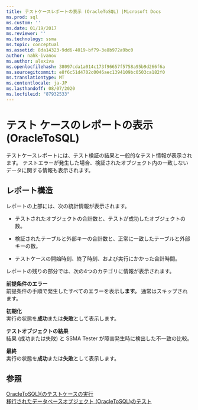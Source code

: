 ```yaml
---
title: テストケースレポートの表示 (OracleToSQL) |Microsoft Docs
ms.prod: sql
ms.custom: ''
ms.date: 01/19/2017
ms.reviewer: ''
ms.technology: ssma
ms.topic: conceptual
ms.assetid: 8da14323-9dd6-4019-bf79-3e8b972a9bc0
author: nahk-ivanov
ms.author: alexiva
ms.openlocfilehash: 38097cda1a014c173f96657f5758a95b9d266f6a
ms.sourcegitcommit: e8f6c51d4702c0046aec1394109bc0503ca182f0
ms.translationtype: MT
ms.contentlocale: ja-JP
ms.lasthandoff: 08/07/2020
ms.locfileid: "87932533"
---
```

# <a name="viewing-test-case-reports-oracletosql"></a>テスト ケースのレポートの表示 (OracleToSQL)
テストケースレポートには、テスト検証の結果と一般的なテスト情報が表示されます。 テストエラーが発生した場合、検証されたオブジェクト内の一致しないデータに関する情報も表示されます。  
  
## <a name="report-structure"></a>レポート構造  
レポートの上部には、次の統計情報が表示されます。  
  
-   テストされたオブジェクトの合計数と、テストが成功したオブジェクトの数。  
  
-   検証されたテーブルと外部キーの合計数と、正常に一致したテーブルと外部キーの数。  
  
-   テストケースの開始時刻、終了時刻、および実行にかかった合計時間。  
  
レポートの残りの部分では、次の4つのカテゴリに情報が表示されます。  
  
**前提条件のエラー**  
前提条件の手順で発生したすべてのエラーを表示**します。** 通常はスキップされます。  
  
**初期化**  
実行の状態を**成功**または**失敗**として表示します。  
  
**テストオブジェクトの結果**  
結果 (成功または失敗) と SSMA Tester が障害発生時に検出した不一致の比較。  
  
**最終**  
実行の状態を**成功**または**失敗**として表示します。  
  
## <a name="see-also"></a>参照  
[OracleToSQL&#41;&#40;のテストケースの実行](../../ssma/oracle/running-test-cases-oracletosql.md)  
[移行されたデータベースオブジェクト &#40;OracleToSQL&#41;のテスト](../../ssma/oracle/testing-migrated-database-objects-oracletosql.md)  
  
